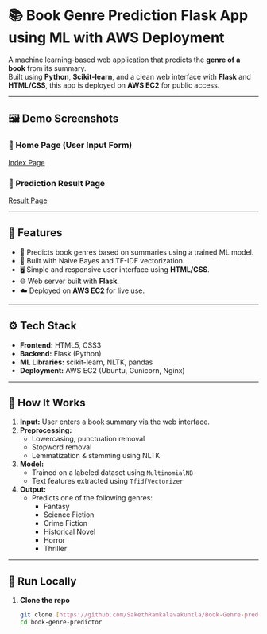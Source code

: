 # 📚 Book Genre Prediction Flask App using ML with AWS Deployment

A machine learning-based web application that predicts the **genre of a book** from its summary.  
Built using **Python**, **Scikit-learn**, and a clean web interface with **Flask** and **HTML/CSS**, this app is deployed on **AWS EC2** for public access.

---

## 🖼️ Demo Screenshots

### 🔹 Home Page (User Input Form)
[Index Page](images/index_page.png)
### 🔹 Prediction Result Page
[Result Page](images/result_page.png)



---

## 🚀 Features

- 📖 Predicts book genres based on summaries using a trained ML model.
- 🧠 Built with Naive Bayes and TF-IDF vectorization.
- 🖥️ Simple and responsive user interface using **HTML/CSS**.
- 🌐 Web server built with **Flask**.
- ☁️ Deployed on **AWS EC2** for live use.

---

## ⚙️ Tech Stack

- **Frontend:** HTML5, CSS3
- **Backend:** Flask (Python)
- **ML Libraries:** scikit-learn, NLTK, pandas
- **Deployment:** AWS EC2 (Ubuntu, Gunicorn, Nginx)

---

## 🧠 How It Works

1. **Input:** User enters a book summary via the web interface.
2. **Preprocessing:**
   - Lowercasing, punctuation removal
   - Stopword removal
   - Lemmatization & stemming using NLTK
3. **Model:**
   - Trained on a labeled dataset using `MultinomialNB`
   - Text features extracted using `TfidfVectorizer`
4. **Output:**
   - Predicts one of the following genres:
     - Fantasy
     - Science Fiction
     - Crime Fiction
     - Historical Novel
     - Horror
     - Thriller

---

## 🧪 Run Locally

1. **Clone the repo**
   ```bash
   git clone [https://github.com/SakethRamkalavakuntla/Book-Genre-predictor-app.git]
   cd book-genre-predictor
